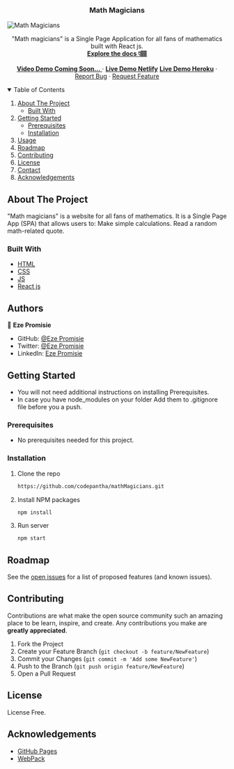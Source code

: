 <br />
<p align="center">

  <h3 align="center">Math Magicians</h3>


  ![Math Magicians](mathmagicians.gif)

  <p align="center">
    "Math magicians" is a Single Page Application for all fans of mathematics built with React js.
    <br />
    <a href="#"><strong>Explore the docs 👇🏽</strong></a>
    <br />
    <br />
    <a href="#"> <strong>Video Demo Coming Soon...</strong> </a>
    ·
    <a href="https://mathmagic.netlify.app/"><strong>Live Demo Netlify</strong></a>
    <a href="https://math-and-magic.herokuapp.com//"><strong>Live Demo Heroku</strong></a>
    ·
    <a href="https://github.com/codepantha/mathMagicians/issues">Report Bug</a>
    ·
    <a href="https://github.com/codepantha/mathMagicians/issues">Request Feature</a>
  </p>
</p>

<details open="open">
  <summary>Table of Contents</summary>
  <ol>
    <li>
      <a href="#about-the-project">About The Project</a>
      <ul>
        <li><a href="#built-with">Built With</a></li>
      </ul>
    </li>
    <li>
      <a href="#getting-started">Getting Started</a>
      <ul>
        <li><a href="#prerequisites">Prerequisites</a></li>
        <li><a href="#installation">Installation</a></li>
      </ul>
    </li>
    <li><a href="#usage">Usage</a></li>
    <li><a href="#roadmap">Roadmap</a></li>
    <li><a href="#contributing">Contributing</a></li>
    <li><a href="#license">License</a></li>
    <li><a href="#contact">Contact</a></li>
    <li><a href="#acknowledgements">Acknowledgements</a></li>
  </ol>
</details>

## About The Project

"Math magicians" is a website for all fans of mathematics. It is a Single Page App (SPA) that allows users to:
Make simple calculations.
Read a random math-related quote.

### Built With

- [HTML](https://www.w3schools.com/html/)
- [CSS](https://www.w3schools.com/css/)
- [JS](https://www.javascript.com/)
- [React js](https://www.reactjs.org)

## Authors
👤 **Eze Promisie**

- GitHub: [@Eze Promisie](https://github.com/codepantha)
- Twitter: [@Eze Promisie](https://twitter.com/codepantha)
- LinkedIn: [Eze Promisie](https://www.linkedin.com/in/promise-eze/)

## Getting Started

- You will not need additional instructions on installing Prerequisites.
- In case you have node_modules on your folder Add them to .gitignore file before you a push.

### Prerequisites

- No prerequisites needed for this project.

### Installation


1. Clone the repo
   ```sh
   https://github.com/codepantha/mathMagicians.git
   ```

2. Install NPM packages
   ```sh
   npm install
   ```
3. Run server
   ```sh
   npm start
   ```

## Roadmap

See the [open issues](https://github.com/codepantha/mathMagicians/issues) for a list of proposed features (and known issues).

## Contributing

Contributions are what make the open source community such an amazing place to be learn, inspire, and create. Any contributions you make are **greatly appreciated**.

1. Fork the Project
2. Create your Feature Branch (`git checkout -b feature/NewFeature`)
3. Commit your Changes (`git commit -m 'Add some NewFeature'`)
4. Push to the Branch (`git push origin feature/NewFeature`)
5. Open a Pull Request

## License

License Free.

## Acknowledgements

- [GitHub Pages](https://pages.github.com)
- [WebPack](https://webpack.js.org/)
